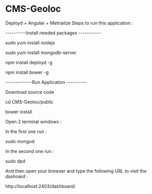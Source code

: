 # CMS-Geoloc
Deployd + Angular + Metrialize
Steps to run this application :

----------Install needed packages -----------

sudo yum install nodejs

sudo yum install mongodb-server

npm install deployd -g

npm install bower -g



-------------Run Application ----------

Download source code

cd CMS-Geoloc/public

bower install


Open 2 terminal windows :


In the first one run :


  sudo mongod
  
  
In the second one run :

  sudo dpd
  
  
And then open your browser and type the following URL to visit the dashoard :

  http://localhost:2403/dashboard/
